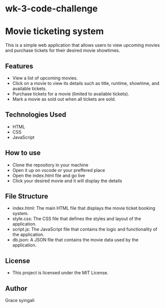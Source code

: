 # wk-3-code-challenge
# Movie ticketing  system
This is a simple web application that allows users to view upcoming movies and purchase tickets for their desired movie showtimes.
## Features
- View a list of upcoming movies.
- Click on a movie to view its details such as title, runtime, showtime, and available tickets.
- Purchase tickets for a movie (limited to available tickets).
- Mark a movie as sold out when all tickets are sold.
## Technologies Used
- HTML
- CSS
- JavaScript
## How to use 
- Clone the repository in your machine
- Open it up on vscode or your preffered place
- Open the index.html file and go live
- Click your desired movie and it will display the details 

## File Structure

- index.html: The main HTML file that displays the movie ticket booking system.
- style.css: The CSS file that defines the styles and layout of the application.
- script.js: The JavaScript file that contains the logic and functionality of the application.
- db.json: A JSON file that contains the movie data used by the application.
## License
- This project is licensed under the MIT License.
## Author
Grace syingali